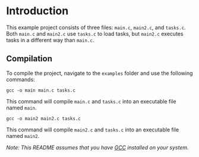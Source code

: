 <h1>Introduction</h1>
<p>This example project consists of three files: <code>main.c</code>, <code>main2.c</code>, and <code>tasks.c</code>. Both <code>main.c</code> and <code>main2.c</code> use <code>tasks.c</code> to load tasks, but <code>main2.c</code> executes tasks in a different way than <code>main.c</code>.</p>

<h2>Compilation</h2>
<p>To compile the project, navigate to the <code>examples</code> folder and use the following commands:</p>

<pre><code>gcc -o main main.c tasks.c
</code></pre>

<p>This command will compile <code>main.c</code> and <code>tasks.c</code> into an executable file named <code>main</code>.</p>

<pre><code>gcc -o main2 main2.c tasks.c
</code></pre>

<p>This command will compile <code>main2.c</code> and <code>tasks.c</code> into an executable file named <code>main2</code>.</p>

<p><em>Note: This README assumes that you have <a href="https://gcc.gnu.org/">GCC</a> installed on your system.</em></p>
